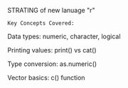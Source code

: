 STRATING of new lanuage "r"
    
    Key Concepts Covered:

Data types: numeric, character, logical

Printing values: print() vs cat()

Type conversion: as.numeric()

Vector basics: c() function
